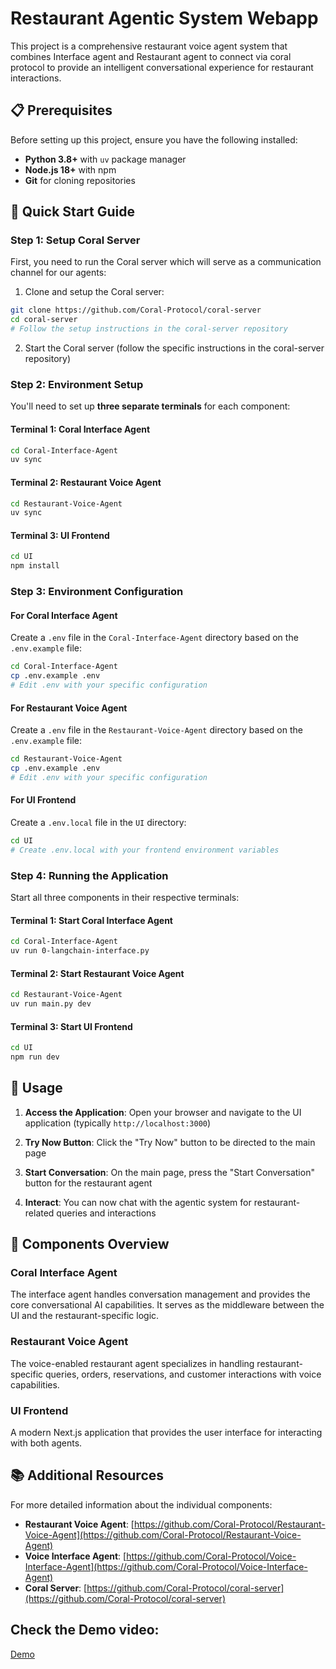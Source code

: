 # Restaurant Agentic System Webapp

This project is a comprehensive restaurant voice agent system that combines Interface agent and Restaurant agent to connect via coral protocol to provide an intelligent conversational experience for restaurant interactions.

## 📋 Prerequisites

Before setting up this project, ensure you have the following installed:

- **Python 3.8+** with `uv` package manager
- **Node.js 18+** with npm
- **Git** for cloning repositories

## 🚀 Quick Start Guide

### Step 1: Setup Coral Server

First, you need to run the Coral server which will serve as a communication channel for our agents:

1. Clone and setup the Coral server:
```bash
git clone https://github.com/Coral-Protocol/coral-server
cd coral-server
# Follow the setup instructions in the coral-server repository
```

2. Start the Coral server (follow the specific instructions in the coral-server repository)

### Step 2: Environment Setup

You'll need to set up **three separate terminals** for each component:

#### Terminal 1: Coral Interface Agent
```bash
cd Coral-Interface-Agent
uv sync
```

#### Terminal 2: Restaurant Voice Agent  
```bash
cd Restaurant-Voice-Agent
uv sync
```

#### Terminal 3: UI Frontend
```bash
cd UI
npm install
```

### Step 3: Environment Configuration

#### For Coral Interface Agent
Create a `.env` file in the `Coral-Interface-Agent` directory based on the `.env.example` file:
```bash
cd Coral-Interface-Agent
cp .env.example .env
# Edit .env with your specific configuration
```

#### For Restaurant Voice Agent
Create a `.env` file in the `Restaurant-Voice-Agent` directory based on the `.env.example` file:
```bash
cd Restaurant-Voice-Agent  
cp .env.example .env
# Edit .env with your specific configuration
```

#### For UI Frontend
Create a `.env.local` file in the `UI` directory:
```bash
cd UI
# Create .env.local with your frontend environment variables
```

### Step 4: Running the Application

Start all three components in their respective terminals:

#### Terminal 1: Start Coral Interface Agent
```bash
cd Coral-Interface-Agent
uv run 0-langchain-interface.py
```

#### Terminal 2: Start Restaurant Voice Agent
```bash
cd Restaurant-Voice-Agent
uv run main.py dev
```

#### Terminal 3: Start UI Frontend
```bash
cd UI
npm run dev
```

## 🎯 Usage

1. **Access the Application**: Open your browser and navigate to the UI application (typically `http://localhost:3000`)

2. **Try Now Button**: Click the "Try Now" button to be directed to the main page

3. **Start Conversation**: On the main page, press the "Start Conversation" button for the restaurant agent

4. **Interact**: You can now chat with the agentic system for restaurant-related queries and interactions

## 🔧 Components Overview

### Coral Interface Agent
The interface agent handles conversation management and provides the core conversational AI capabilities. It serves as the middleware between the UI and the restaurant-specific logic.

### Restaurant Voice Agent  
The voice-enabled restaurant agent specializes in handling restaurant-specific queries, orders, reservations, and customer interactions with voice capabilities.

### UI Frontend
A modern Next.js application that provides the user interface for interacting with both agents.

## 📚 Additional Resources

For more detailed information about the individual components:

- **Restaurant Voice Agent**: [https://github.com/Coral-Protocol/Restaurant-Voice-Agent](https://github.com/Coral-Protocol/Restaurant-Voice-Agent)
- **Voice Interface Agent**: [https://github.com/Coral-Protocol/Voice-Interface-Agent](https://github.com/Coral-Protocol/Voice-Interface-Agent)
- **Coral Server**: [https://github.com/Coral-Protocol/coral-server](https://github.com/Coral-Protocol/coral-server)

## Check the Demo video:
[Demo](https://drive.google.com/file/d/1LtUfTUzV9MPEPY7b4alElDiJoml7E089/view)